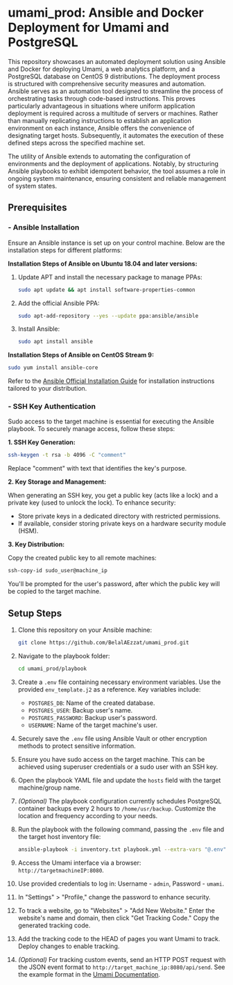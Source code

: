 # umami_prod: Ansible and Docker Deployment for Umami and PostgreSQL

This repository showcases an automated deployment solution using Ansible and Docker for deploying Umami, a web analytics platform, and a PostgreSQL database on CentOS 9 distributions. The deployment process is structured with comprehensive security measures and automation.
Ansible serves as an automation tool designed to streamline the process of orchestrating tasks through code-based instructions. This proves particularly advantageous in situations where uniform application deployment is required across a multitude of servers or machines. Rather than manually replicating instructions to establish an application environment on each instance, Ansible offers the convenience of designating target hosts. Subsequently, it automates the execution of these defined steps across the specified machine set.

The utility of Ansible extends to automating the configuration of environments and the deployment of applications. Notably, by structuring Ansible playbooks to exhibit idempotent behavior, the tool assumes a role in ongoing system maintenance, ensuring consistent and reliable management of system states.

## Prerequisites

### - Ansible Installation

Ensure an Ansible instance is set up on your control machine. Below are the installation steps for different platforms:

**Installation Steps of Ansible on Ubuntu 18.04 and later versions:**
1. Update APT and install the necessary package to manage PPAs:
   ```bash
   sudo apt update && apt install software-properties-common
   ```
2. Add the official Ansible PPA:
   ```bash
   sudo apt-add-repository --yes --update ppa:ansible/ansible
   ```
3. Install Ansible:
   ```bash
   sudo apt install ansible
   ```

**Installation Steps of Ansible on CentOS Stream 9:**
```bash
sudo yum install ansible-core
```

Refer to the [Ansible Official Installation Guide](https://docs.ansible.com/ansible/2.9/installation_guide/index.html) for installation instructions tailored to your distribution.

### - SSH Key Authentication

Sudo access to the target machine is essential for executing the Ansible playbook. To securely manage access, follow these steps:

**1. SSH Key Generation:**
   ```bash
   ssh-keygen -t rsa -b 4096 -C "comment"
   ```
   Replace "comment" with text that identifies the key's purpose.

**2. Key Storage and Management:**

   When generating an SSH key, you get a public key (acts like a lock) and a private key (used to unlock the lock). To enhance security:
   - Store private keys in a dedicated directory with restricted permissions.
   - If available, consider storing private keys on a hardware security module (HSM).

**3. Key Distribution:**

   Copy the created public key to all remote machines:
   ```bash
   ssh-copy-id sudo_user@machine_ip
   ```
   You'll be prompted for the user's password, after which the public key will be copied to the target machine.

## Setup Steps

1. Clone this repository on your Ansible machine:

   ```bash
   git clone https://github.com/BelalAEzzat/umami_prod.git
   ```

2. Navigate to the playbook folder:

   ```bash
   cd umami_prod/playbook
   ```

3. Create a `.env` file containing necessary environment variables. Use the provided `env_template.j2` as a reference. Key variables include:
   - `POSTGRES_DB`: Name of the created database.
   - `POSTGRES_USER`: Backup user's name.
   - `POSTGRES_PASSWORD`: Backup user's password.
   - `USERNAME`: Name of the target machine's user.

4. Securely save the `.env` file using Ansible Vault or other encryption methods to protect sensitive information.

5. Ensure you have sudo access on the target machine. This can be achieved using superuser credentials or a sudo user with an SSH key.

6. Open the playbook YAML file and update the `hosts` field with the target machine/group name.

7. *(Optional)* The playbook configuration currently schedules PostgreSQL container backups every 2 hours to `/home/usr/backup`. Customize the location and frequency according to your needs.

8. Run the playbook with the following command, passing the `.env` file and the target host inventory file:

   ```bash
   ansible-playbook -i inventory.txt playbook.yml --extra-vars "@.env"
   ```

9. Access the Umami interface via a browser: `http://targetmachineIP:8080`.

10. Use provided credentials to log in: Username - `admin`, Password - `umami`.

11. In "Settings" > "Profile," change the password to enhance security.

12. To track a website, go to "Websites" > "Add New Website." Enter the website's name and domain, then click "Get Tracking Code." Copy the generated tracking code.

13. Add the tracking code to the HEAD of pages you want Umami to track. Deploy changes to enable tracking.

14. *(Optional)* For tracking custom events, send an HTTP POST request with the JSON event format to `http://target_machine_ip:8080/api/send`. See the example format in the [Umami Documentation](https://umami.is/docs/sending-stats).
